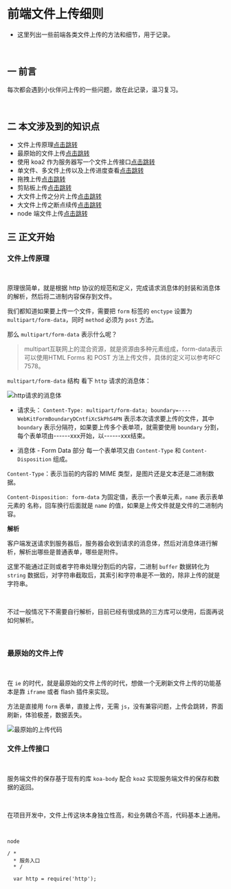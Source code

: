 前端文件上传细则
===
* 这里列出一些前端各类文件上传的方法和细节，用于记录。

<br>

## 一 前言
每次都会遇到小伙伴问上传的一些问题，故在此记录，温习复习。

<br>

## 二 本文涉及到的知识点
* 文件上传原理[点击跳转](#1)
* 最原始的文件上传[点击跳转](#2)
* 使用 koa2 作为服务器写一个文件上传接口[点击跳转](#3)
* 单文件、多文件上传以及上传进度查看[点击跳转](#4)
* 拖拽上传[点击跳转](#5)
* 剪贴板上传[点击跳转](#6)
* 大文件上传之分片上传[点击跳转](#7)
* 大文件上传之断点续传[点击跳转](#8)
* node 端文件上传[点击跳转](#9)

## 三 正文开始
### <span id="1">文件上传原理</span>

<br>

原理很简单，就是根据 http 协议的规范和定义，完成请求消息体的封装和消息体的解析，然后将二进制内容保存到文件。

我们都知道如果要上传一个文件，需要把 `form` 标签的 `enctype` 设置为 `multipart/form-data`，同时 `method` 必须为 `post` 方法。

那么 `multipart/form-data` 表示什么呢？

> multipart互联网上的混合资源，就是资源由多种元素组成，form-data表示可以使用HTML Forms 和 POST 方法上传文件，具体的定义可以参考RFC 7578。

`multipart/form-data` 结构
看下 `http` 请求的消息体：

![http请求的消息体](https://github.com/Zeeeping/zep.github.io/blob/master/assets/img/http.request.jpg)

* 请求头：
 `Content-Type: multipart/form-data; boundary=----WebKitFormBoundaryDCntfiXcSkPhS4PN` 表示本次请求要上传的文件，其中 `boundary` 表示分隔符，如果要上传多个表单项，就需要使用 `boundary` 分割，每个表单项由------xxx开始，以------xxx结束。

 * 消息体 - Form Data 部分
  每一个表单项又由 `Content-Type` 和 `Content-Disposition` 组成。

  `Content-Type`：表示当前的内容的 MIME 类型，是图片还是文本还是二进制数据。

  `Content-Disposition: form-data` 为固定值，表示一个表单元素，`name` 表示表单元素的 名称，回车换行后面就是 `name` 的值，如果是上传文件就是文件的二进制内容。

  **解析**

  客户端发送请求到服务器后，服务器会收到请求的消息体，然后对消息体进行解析，解析出哪些是普通表单，哪些是附件。

  这里不能通过正则或者字符串处理分割后的内容，二进制 `buffer` 数据转化为 `string` 数据后，对字符串截取后，其索引和字符串是不一致的，除非上传的就是字符串。

  <br>

  不过一般情况下不需要自行解析，目前已经有很成熟的三方库可以使用，后面再说如何解析。

  <br>

### <span id="2">最原始的文件上传</span>

<br>

在 `ie` 的时代，就是最原始的文件上传的时代，想做一个无刷新文件上传的功能基本是靠 `iframe` 或者 flash 插件来实现。

方法是直接用 `form` 表单，直接上传，无需 `js`，没有兼容问题，上传会跳转，界面刷新，体验极差，数据丢失。

![最原始的上传代码](https://github.com/Zeeeping/zep.github.io/blob/master/assets/img/ie_form.png)

### <span id="3">文件上传接口</span>

<br>

服务端文件的保存基于现有的库 `koa-body` 配合 `koa2` 实现服务端文件的保存和数据的返回。

<br>

在项目开发中，文件上传这块本身独立性高，和业务耦合不高，代码基本上通用。

<br>

`node`

    / *
      * 服务入口
      * /

      var http = require('http');